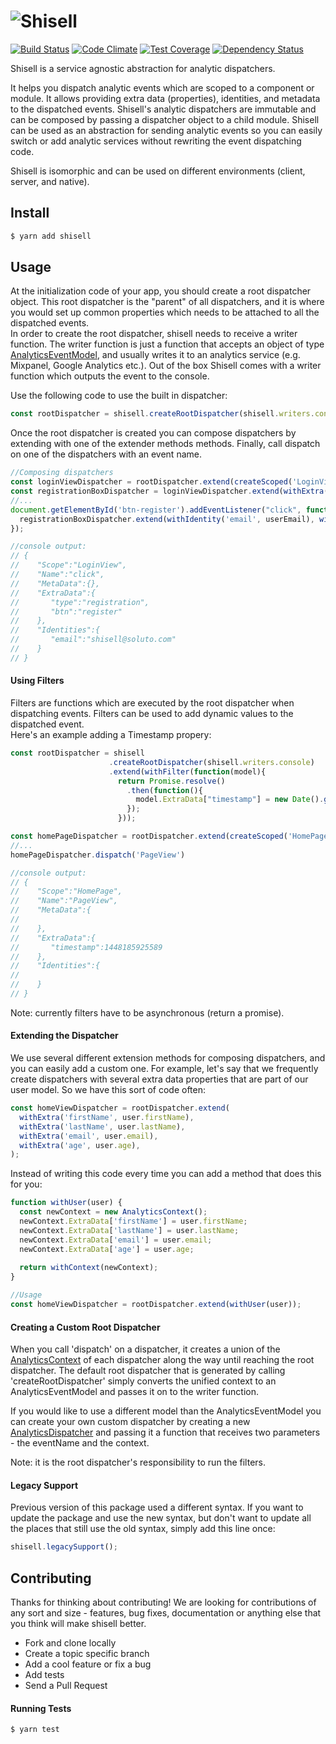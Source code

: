 # ![Shisell](http://i.imgur.com/mDUAVwl.png)
[![Build Status](https://api.travis-ci.org/Soluto/shisell-js.svg?branch=master)](https://travis-ci.org/Soluto/shisell-js)
[![Code Climate](https://codeclimate.com/github/Soluto/shisell-js/badges/gpa.svg)](https://codeclimate.com/github/Soluto/shisell-js)
[![Test Coverage](https://codeclimate.com/github/Soluto/shisell-js/badges/coverage.svg)](https://codeclimate.com/github/Soluto/shisell-js/coverage)
[![Dependency Status](https://www.versioneye.com/user/projects/595b5fa5368b080033562e8b/badge.svg?style=flat-square)](https://www.versioneye.com/user/projects/595b5fa5368b080033562e8b)

Shisell is a service agnostic abstraction for analytic dispatchers.

It helps you dispatch analytic events which are scoped to a component or module. It allows providing extra data (properties), identities, and metadata to the dispatched events. Shisell's analytic dispatchers are immutable and can be composed by passing a dispatcher object to a child module. Shisell can be used as an abstraction for sending analytic events so you can easily switch or add analytic services without rewriting the event dispatching code.

Shisell is isomorphic and can be used on different environments (client, server, and native).

## Install

```sh
$ yarn add shisell
```

## Usage

At the initialization code of your app, you should create a root dispatcher object. This root dispatcher is the "parent" of all dispatchers, and it is where you would set up common properties which needs to be attached to all the dispatched events.  
In order to create the root dispatcher, shisell needs to receive a writer function. The writer function is just a function that accepts an object of type [AnalyticsEventModel](https://github.com/Soluto/shisell-js/blob/master/lib/AnalyticsEventModel.js), and usually writes it to an analytics service (e.g. Mixpanel, Google Analytics etc.). 
Out of the box Shisell comes with a writer function which outputs the event to the console.

Use the following code to use the built in dispatcher:  

```js
const rootDispatcher = shisell.createRootDispatcher(shisell.writers.console);
```

Once the root dispatcher is created you can compose dispatchers by extending with one of the extender methods methods. Finally, call dispatch on one of the dispatchers with an event name.

```js
//Composing dispatchers
const loginViewDispatcher = rootDispatcher.extend(createScoped('LoginView'));
const registrationBoxDispatcher = loginViewDispatcher.extend(withExtra('type', 'registration'));
//...
document.getElementById('btn-register').addEventListener("click", function(){
  registrationBoxDispatcher.extend(withIdentity('email', userEmail), withExtra('btn','register')).dispatch('click');
});

//console output:
// {  
//    "Scope":"LoginView",
//    "Name":"click",
//    "MetaData":{},
//    "ExtraData":{  
//       "type":"registration",
//       "btn":"register"
//    },
//    "Identities":{  
//       "email":"shisell@soluto.com"
//    }
// }
```

#### Using Filters

Filters are functions which are executed by the root dispatcher when dispatching events. Filters can be used to add dynamic values to the dispatched event.  
Here's an example adding a Timestamp propery:

```js
const rootDispatcher = shisell
                      .createRootDispatcher(shisell.writers.console)
                      .extend(withFilter(function(model){
                        return Promise.resolve()
                          .then(function(){
                            model.ExtraData["timestamp"] = new Date().getTime();
                          });
                        }));

const homePageDispatcher = rootDispatcher.extend(createScoped('HomePage'));
//...
homePageDispatcher.dispatch('PageView')

//console output:
// {  
//    "Scope":"HomePage",
//    "Name":"PageView",
//    "MetaData":{  
//
//    },
//    "ExtraData":{  
//       "timestamp":1448185925589
//    },
//    "Identities":{  
//
//    }
// }
```

Note: currently filters have to be asynchronous (return a promise).

#### Extending the Dispatcher
We use several different extension methods for composing dispatchers, and you can easily add a custom one. For example, let's say that we frequently create dispatchers with several extra data properties that are part of our user model. So we have this sort of code often:

```js
const homeViewDispatcher = rootDispatcher.extend(
  withExtra('firstName', user.firstName),
  withExtra('lastName', user.lastName),
  withExtra('email', user.email),
  withExtra('age', user.age),
);
```

Instead of writing this code every time you can add a method that does this for you:

```js
function withUser(user) {
  const newContext = new AnalyticsContext();
  newContext.ExtraData['firstName'] = user.firstName;
  newContext.ExtraData['lastName'] = user.lastName;
  newContext.ExtraData['email'] = user.email;
  newContext.ExtraData['age'] = user.age;
  
  return withContext(newContext);  
} 

//Usage
const homeViewDispatcher = rootDispatcher.extend(withUser(user));
```

#### Creating a Custom Root Dispatcher
When you call 'dispatch' on a dispatcher, it creates a union of the [AnalyticsContext](https://github.com/Soluto/shisell-js/blob/master/lib/AnalyticsContext.js) of each dispatcher along the way until reaching the root dispatcher. The default root dispatcher that is generated by calling 'createRootDispatcher' simply converts the unified context to an AnalyticsEventModel and passes it on to the writer function.

If you would like to use a different model than the AnalyticsEventModel you can create your own custom dispatcher by creating a new [AnalyticsDispatcher](https://github.com/Soluto/shisell-js/blob/master/lib/AnalyticsDispatcher.js) and passing it a function that receives two parameters - the eventName and the context.

Note: it is the root dispatcher's responsibility to run the filters.


#### Legacy Support
Previous version of this package used a different syntax. If you want to update the package and use the new syntax, but don't want to update all the places that still use the old syntax, simply add this line once:
```js
shisell.legacySupport();
```

## Contributing
Thanks for thinking about contributing! We are looking for contributions of any sort and size - features, bug fixes, documentation or anything else that you think will make shisell better.
* Fork and clone locally
* Create a topic specific branch
* Add a cool feature or fix a bug
* Add tests
* Send a Pull Request

#### Running Tests
```sh
$ yarn test
```
